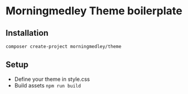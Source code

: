 # Morningmedley Theme boilerplate

## Installation
`composer create-project morningmedley/theme`

## Setup

- Define your theme in style.css
- Build assets `npm run build`
